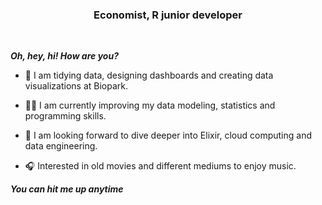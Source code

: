 <h3 align="center">Economist, R junior developer</h3>
<br>

***Oh, hey, hi! How are you?*** <br>

* 🌆 I am tidying data, designing dashboards and creating data visualizations at Biopark.

* 👨‍💻 I am currently improving my data modeling, statistics and programming skills. 

* 🧪 I am looking forward to dive deeper into Elixir, cloud computing and data engineering.

* 🎧 Interested in old movies and different mediums to enjoy music.


***You can hit me up anytime***
